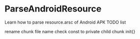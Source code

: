 # ParseAndroidResource
Learn how to parse resource.arsc of Android APK
TODO list


rename chunk file name
check const to private
child chunk init{}
